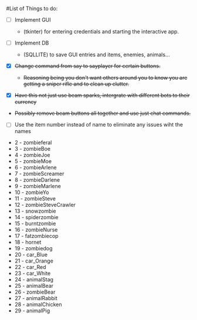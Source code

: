 #List of Things to do:

- [ ] Implement GUI
  * (tkinter) for entering credentials and starting the interactive app.

- [ ] Implement DB
  * (SQLLITE) to save GUI entries and items, enemies, animals...

- [x] ~~Change command from say to sayplayer for certain buttons.~~
   * ~~Reasoning being you don't want others around you to know you are getting a sniper rifle and to clean up clutter.~~

- [x] ~~Have this not just use beam sparks, intergrate with different bots to their currency~~
 * ~~Possibly remove beam buttons all together and use just chat commands.~~

- [ ] Use the item number instead of name to eliminate any issues wiht the names
 * 2 - zombieferal
 * 3 - zombieBoe
 * 4 - zombieJoe
 * 5 - zombieMoe
 * 6 - zombieArlene
 * 7 - zombieScreamer
 * 8 - zombieDarlene
 * 9 - zombieMarlene
 * 10 - zombieYo
 * 11 - zombieSteve
 * 12 - zombieSteveCrawler
 * 13 - snowzombie
 * 14 - spiderzombie
 * 15 - burntzombie
 * 16 - zombieNurse
 * 17 - fatzombiecop
 * 18 - hornet
 * 19 - zombiedog
 * 20 - car_Blue
 * 21 - car_Orange
 * 22 - car_Red
 * 23 - car_White
 * 24 - animalStag
 * 25 - animalBear
 * 26 - zombieBear
 * 27 - animalRabbit
 * 28 - animalChicken
 * 29 - animalPig
